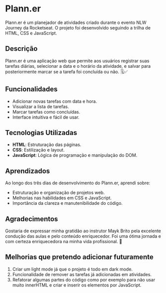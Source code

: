# Plann.er

Plann.er é um planejador de atividades criado durante o evento NLW Journey da Rocketseat. O projeto foi desenvolvido seguindo a trilha de HTML, CSS e JavaScript.

## Descrição

Plann.er é uma aplicação web que permite aos usuários registrar suas tarefas diárias, selecionar a data e o horário da atividade, e salvar para posteriormente marcar se a tarefa foi concluída ou não. 🗓️✅

## Funcionalidades

- Adicionar novas tarefas com data e hora.
- Visualizar a lista de tarefas.
- Marcar tarefas como concluídas.
- Interface intuitiva e fácil de usar.

## Tecnologias Utilizadas

- **HTML**: Estruturação das páginas.
- **CSS**: Estilização e layout.
- **JavaScript**: Lógica de programação e manipulação do DOM.

## Aprendizados

Ao longo dos três dias de desenvolvimento do Plann.er, aprendi sobre:

- Estruturação e organização de projetos web.
- Melhorias nas habilidades em CSS e JavaScript.
- Importância da clareza e manutenibilidade do código.

## Agradecimentos

Gostaria de expressar minha gratidão ao instrutor Mayk Brito pela excelente condução das aulas e pelo conteúdo enriquecedor. Foi uma ótima jornada e com certeza enriquecedora na minha vida profissional. 🙏

## Melhorias que pretendo adicionar futuramente

1. Criar um light mode já que o projeto é todo em dark mode.
2. Funcionalidade de remover as tarefas já adicionadas em atividades.
3. Refatorar algumas partes do código como por exemplo para não usar muito innerHTML e criar e inserir os elementos por JavaScript.
